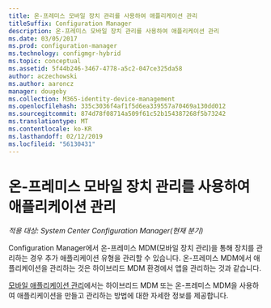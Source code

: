 ```yaml
---
title: 온-프레미스 모바일 장치 관리를 사용하여 애플리케이션 관리
titleSuffix: Configuration Manager
description: 온-프레미스 모바일 장치 관리를 사용하여 애플리케이션 관리
ms.date: 03/05/2017
ms.prod: configuration-manager
ms.technology: configmgr-hybrid
ms.topic: conceptual
ms.assetid: 5f44b246-3467-4778-a5c2-047ce325da58
author: aczechowski
ms.author: aaroncz
manager: dougeby
ms.collection: M365-identity-device-management
ms.openlocfilehash: 335c3036f4af1f5d6ea339557a70469a130dd012
ms.sourcegitcommit: 874d78f08714a509f61c52b154387268f5b73242
ms.translationtype: MT
ms.contentlocale: ko-KR
ms.lasthandoff: 02/12/2019
ms.locfileid: "56130431"
---
```

# <a name="manage-applications-for-on-premises-mobile-device-management"></a>온-프레미스 모바일 장치 관리를 사용하여 애플리케이션 관리

*적용 대상: System Center Configuration Manager(현재 분기)*

Configuration Manager에서 온-프레미스 MDM(모바일 장치 관리)을 통해 장치를 관리하는 경우 추가 애플리케이션 유형을 관리할 수 있습니다. 온-프레미스 MDM에서 애플리케이션을 관리하는 것은 하이브리드 MDM 환경에서 앱을 관리하는 것과 같습니다.

[모바일 애플리케이션 관리](management-tasks-applications.md)에서는 하이브리드 MDM 또는 온-프레미스 MDM을 사용하여 애플리케이션을 만들고 관리하는 방법에 대한 자세한 정보를 제공합니다.
